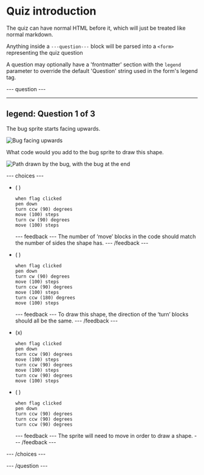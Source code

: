 # Quiz introduction

The quiz can have normal HTML before it, which will just be treated like normal markdown.

Anything inside a `---question---` block will be parsed into a `<form>` representing the quiz question

A question may optionally have a 'frontmatter' section with the `legend` parameter to override the default 'Question' string used in the form's legend tag.

--- question ---

---
legend: Question 1 of 3
---

The bug sprite starts facing upwards.

![Bug facing upwards](./img/q3-1.png)

What code would you add to the bug sprite to draw this shape.

![Path drawn by the bug, with the bug at the end](./img/q3-2.png)

--- choices ---

- ( )
  ```blocks3
  when flag clicked
  pen down
  turn ccw (90) degrees
  move (100) steps
  turn cw (90) degrees
  move (100) steps
  ```

  --- feedback ---
  The number of ‘move’ blocks in the code should match the number of sides the shape has.
  --- /feedback ---

- ( )
  ```blocks3
  when flag clicked
  pen down
  turn cw (90) degrees
  move (100) steps
  turn ccw (90) degrees
  move (100) steps
  turn ccw (180) degrees
  move (100) steps
  ```

  --- feedback ---
  To draw this shape, the direction of the ‘turn’ blocks should all be the same.
  --- /feedback ---

- (x)
  ```blocks3
  when flag clicked
  pen down
  turn ccw (90) degrees
  move (100) steps
  turn ccw (90) degrees
  move (100) steps
  turn ccw (90) degrees
  move (100) steps
  ```

- ( )
  ```blocks3
  when flag clicked
  pen down
  turn ccw (90) degrees
  turn ccw (90) degrees
  turn ccw (90) degrees
  ```

  --- feedback ---
  The sprite will need to move in order to draw a shape.
  --- /feedback ---

--- /choices ---

--- /question ---
